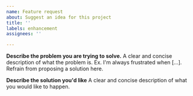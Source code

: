 ```yaml
---
name: Feature request
about: Suggest an idea for this project
title: ''
labels: enhancement
assignees: ''

---
```


**Describe the problem you are trying to solve.**
A clear and concise description of what the problem is. Ex. I'm always frustrated when [...]. Refrain from proposing a solution here.

**Describe the solution you'd like**
A clear and concise description of what you would like to happen.
